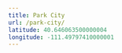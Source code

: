 ```yaml
---
title: Park City
url: /park-city/
latitude: 40.646063500000004
longitude: -111.49797410000001
---
```

